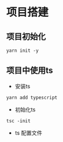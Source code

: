 # 项目搭建

## 项目初始化
```
yarn init -y
```

## 项目中使用ts

+ 安装ts
```
yarn add typescript
```

+ 初始化ts
```
tsc -init
```

+ ts 配置文件